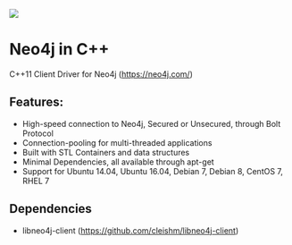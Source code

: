 ![](https://travis-ci.org/AO-StreetArt/NeoCpp.svg?branch=master)

# Neo4j in C++

C++11 Client Driver for Neo4j (https://neo4j.com/)

## Features:
* High-speed connection to Neo4j, Secured or Unsecured, through Bolt Protocol
* Connection-pooling for multi-threaded applications
* Built with STL Containers and data structures
* Minimal Dependencies, all available through apt-get
* Support for Ubuntu 14.04, Ubuntu 16.04, Debian 7, Debian 8, CentOS 7, RHEL 7

## Dependencies
* libneo4j-client (https://github.com/cleishm/libneo4j-client)
